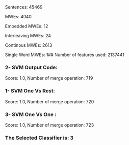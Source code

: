 Sentences: 45469

MWEs: 4040

Embedded MWEs: 12

Interleaving MWEs: 24

Continous MWEs: 2613

Single Word MWEs: 1## Number of features used: 2137441

### 2- SVM Output Code: 
Score: 1.0, Number of merge operation: 719
### 1- SVM One Vs Rest: 
Score: 1.0, Number of merge operation: 720
### 3- SVM One Vs One : 
Score: 1.0, Number of merge operation: 723
### The Selected Classifier is: 3
